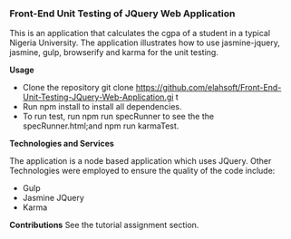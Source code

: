 
### Front-End Unit Testing of JQuery Web Application

This is an application that calculates the cgpa of a student in a typical Nigeria University. The application illustrates how to use jasmine-jquery, jasmine, gulp, browserify and karma for the unit testing.

**Usage**

- Clone the repository git clone https://github.com/elahsoft/Front-End-Unit-Testing-JQuery-Web-Application.gi
t
- Run npm install to install all dependencies.
- To run test, run npm run specRunner to see the the specRunner.html;and npm run karmaTest.

**Technologies and Services**

The application is a node based application which uses JQuery. 
Other Technologies were employed to ensure the quality of the code include:
- Gulp
- Jasmine JQuery
- Karma

**Contributions**
See the tutorial assignment section.

